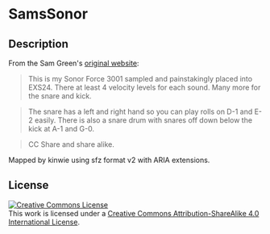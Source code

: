 # SamsSonor

## Description

From the Sam Green's [original website]:

> This is my Sonor Force 3001 sampled and painstakingly placed into EXS24.
There at least 4 velocity levels for each sound. Many more for the snare and kick.

> The snare has a left and right hand so you can play rolls on D-1 and E-2 easily.
There is also a snare drum with snares off down below the kick at A-1 and G-0.

> CC Share and share alike.

Mapped by kinwie using sfz format v2 with ARIA extensions.

## License

<a rel="license" href="http://creativecommons.org/licenses/by-sa/4.0/">
    <img alt="Creative Commons License" style="border-width:0"
        src="https://i.creativecommons.org/l/by-sa/4.0/88x31.png" /></a><br />
This work is licensed under a <a rel="license" href="http://creativecommons.org/licenses/by-sa/4.0/">
Creative Commons Attribution-ShareAlike 4.0 International License</a>.

[original website]: https://web.archive.org/web/20120224092843/http://www.samgreene.com/sams-sonor-samples
